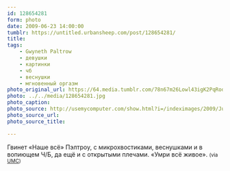 ```yaml
---
id: 128654281
form: photo
date: 2009-06-23 14:00:00
tumblr: https://untitled.urbansheep.com/post/128654281/
title:
tags:
    - Gwyneth Paltrow
    - девушки
    - картинки
    - чб
    - веснушки
    - мгновенный оргазм
photo_original_url: https://64.media.tumblr.com/78n67m26Lowl43igK2PqRodko1_1280.jpg
photo: ../../media/128654281.jpg
photo_caption:
photo_source: http://usemycomputer.com/show.html?i=/indeximages/2009/June/GwynethPaltrowPhotoshoots655114.jpg
photo_source_url:
photo_source_title:

---
```


<p>Гвинет «Наше всё» Пэлтроу, с микрохвостиками, веснушками и в вопиющем Ч/Б, да ещё и с открытыми плечами. «Умри всё живое». <small>(via <a href="http://usemycomputer.com/show.html?i=/indeximages/2009/June/GwynethPaltrowPhotoshoots655114.jpg">UMC</a>)</small></p>

